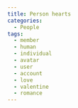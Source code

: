 ```yaml
---
title: Person hearts
categories:
  - People
tags:
  - member
  - human
  - individual
  - avatar
  - user
  - account
  - love
  - valentine
  - romance
---
```


